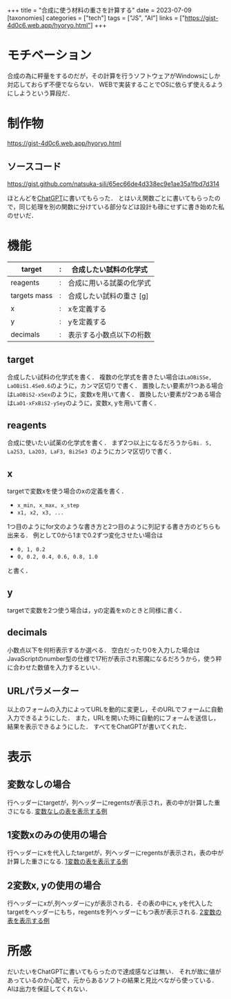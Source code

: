 +++
title = "合成に使う材料の重さを計算する"
date = 2023-07-09
[taxonomies]
categories = ["tech"]
tags = ["JS", "AI"]
links = ["https://gist-4d0c6.web.app/hyoryo.html"]
+++

# モチベーション
合成の為に秤量をするのだが，その計算を行うソフトウェアがWindowsにしか対応しておらず不便でならない．
WEBで実装することでOSに依らず使えるようにしようという算段だ．

# 制作物
<https://gist-4d0c6.web.app/hyoryo.html>

## ソースコード
<https://gist.github.com/natsuka-sili/65ec66de4d338ec9e1ae35a1fbd7d314>

ほとんどを[ChatGPT](https://chat.openai.com)に書いてもらった．
とはいえ関数ごとに書いてもらったので，同じ処理を別の関数に分けている部分などは設計も碌にせずに書き始めた私のせいだ．

# 機能

| target | : |合成したい試料の化学式 |
| - | - | - |
| reagents | : | 合成に用いる試薬の化学式 |
| targets mass | : | 合成したい試料の重さ [g] |
| x |: | xを定義する |
| y | : |  yを定義する |
| decimals | : | 表示する小数点以下の桁数 |

## target
合成したい試料の化学式を書く．
複数の化学式を書きたい場合は`LaOBiSSe, LaOBiS1.4Se0.6`のように，カンマ区切りで書く．
置換したい要素が1つある場合は`LaOBiS2-xSex`のように，変数xを用いて書く．
置換したい要素が2つある場合は`LaO1-xFxBiS2-ySey`のように，変数x, yを用いて書く．

## reagents
合成に使いたい試薬の化学式を書く．
まず2つ以上になるだろうから`Bi. S, La2S3, La2O3, LaF3, Bi2Se3 `のようにカンマ区切りで書く．

## x
targetで変数xを使う場合のxの定義を書く．
- `x_min, x_max, x_step`
- `x1, x2, x3, ...`

1つ目のようにfor文のような書き方と2つ目のように列記する書き方のどちらも出来る．
例として0から1まで0.2ずつ変化させたい場合は
- `0, 1, 0.2`
- `0, 0.2, 0.4, 0.6, 0.8, 1.0`

と書く．

## y
targetで変数を2つ使う場合は，yの定義をxのときと同様に書く．

## decimals
小数点以下を何桁表示するか選べる．
空白だったり0を入力した場合はJavaScriptのnumber型の仕様で17桁が表示され邪魔になるだろうから，使う秤に合わせた数値を入力するといい．

## URLパラメーター
以上のフォームの入力によってURLを動的に変更し，そのURLでフォームに自動入力できるようにした．
また，URLを開いた時に自動的にフォームを送信し，結果を表示できるようにした．
すべてをChatGPTが書いてくれた．

# 表示
## 変数なしの場合
行ヘッダーにtargetが，列ヘッダーにregentsが表示され，表の中が計算した重さになる.
[変数なしの表を表示する例](https://gist-4d0c6.web.app/hyoryo.html?input_targets=LaOBiS2%2C+LaOBiS1.8Se0.2&input_reagents=La2O3%2C+La2S3%2C+LaF3%2C+Bi%2C+S%2C+Bi2Se3&input_mass=1)
## 1変数xのみの使用の場合
行ヘッダーにxを代入したtargetが，列ヘッダーにregentsが表示され，表の中が計算した重さになる.
[1変数の表を表示する例](https://gist-4d0c6.web.app/hyoryo.html?input_targets=LaO1-xFxBiS2&input_reagents=La2O3%2C+La2S3%2C+LaF3%2C+Bi%2C+S%2C+Bi2Se3&input_mass=1&input_x=0.2%2C+0.5%2C+0.9&input_decimals=4)
## 2変数x, yの使用の場合
行ヘッダーにxが,列ヘッダーにyが表示される．その表の中にx, yを代入したtargetをヘッダーにもち，regentsを列ヘッダーにもつ表が表示される.
[2変数の表を表示する例](https://gist-4d0c6.web.app/hyoryo.html?input_targets=LaO1-xFxBiS2&input_reagents=La2O3%2C+La2S3%2C+LaF3%2C+Bi%2C+S%2C+Bi2Se3&input_x=0.2%2C+0.3%2C+0.35%2C+0.5&input_y=0%2C+1.2%2C+0.2&input_decimals=7&input_mass=2)

# 所感
だいたいをChatGPTに書いてもらったので達成感などは無い．
それが故に値があっているのか心配で，元からあるソフトの結果と見比べながら使っている．
AIは出力を保証してくれない．